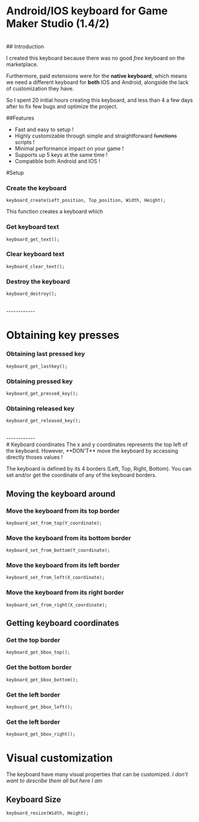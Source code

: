 # Android/IOS keyboard for Game Maker Studio (1.4/2)
<br>
## Introduction

I created this keyboard because there was no good *free* keyboard on the marketplace.

Furthermore, paid extensions were for the **native keyboard**, which means we need a different keyboard for **both** IOS and Android, alongside the lack of customization they have.

So I spent 20 initial hours creating this keyboard, and less than 4 a few days after to fix few bugs and optimize the project.

##Features

* Fast and easy to setup !
* Highly customizable through simple and straightforward ~~functions~~ scripts !
* Minimal performance impact on your game !
* Supports up 5 keys at the same time !
* Compatible both Android and IOS !

#Setup

### Create the keyboard
    keyboard_create(Left_position, Top_position, Width, Height);

This function creates a keyboard which 

### Get keyboard text
    keyboard_get_text();

### Clear keyboard text
    keyboard_clear_text();

### Destroy the keyboard
    keyboard_destroy();

<br>
------------
<br>

# Obtaining key presses

### Obtaining last pressed key
    keyboard_get_lastkey();

### Obtaining pressed key
    keyboard_get_pressed_key();

### Obtaining released key
    keyboard_get_released_key();


<br>
------------
<br>
# Keyboard coordinates
The x and y coordinates represents the top left of the keyboard.
However, **DON'T** move the keyboard by accessing directly thoses values !

The keyboard is defined by its 4 borders (Left, Top, Right, Bottom).
You can set and/or get the coordinate of any of the keyboard borders.

## Moving the keyboard around

### Move the keyboard from its top border
    keyboard_set_from_top(Y_coordinate);


### Move the keyboard from its bottom border
    keyboard_set_from_bottom(Y_coordinate);

### Move the keyboard from its left border
    keyboard_set_from_left(X_coordinate);

### Move the keyboard from its right border
    keyboard_set_from_right(X_coordinate);

## Getting keyboard coordinates

### Get the top border
    keyboard_get_bbox_top();

### Get the bottom border
    keyboard_get_bbox_bottom();

### Get the left border
    keyboard_get_bbox_left();

### Get the left border
    keyboard_get_bbox_right();

# Visual customization
The keyboard have many visual properties that can be customized.
*I don't want to describe them all but here I am*

## Keyboard Size
    keyboard_resize(Width, Height);




